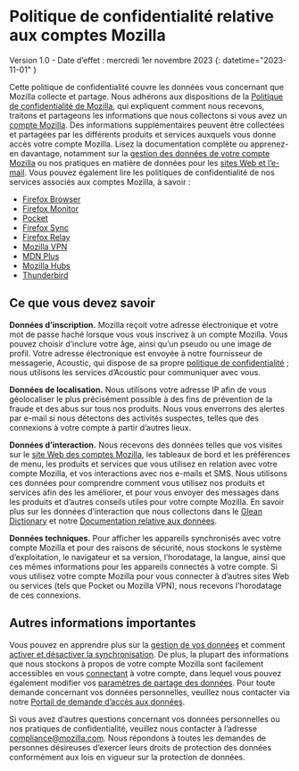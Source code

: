 # Politique de confidentialité relative aux comptes Mozilla

Version 1.0 - Date d’effet : mercredi 1er novembre 2023
{: datetime="2023-11-01" }

Cette politique de confidentialité couvre les données vous concernant que Mozilla collecte et partage. Nous adhérons aux dispositions de la [Politique de confidentialité de Mozilla](https://www.mozilla.org/privacy/), qui expliquent comment nous recevons, traitons et partageons les informations que nous collectons si vous avez un [compte Mozilla](https://accounts.firefox.com/). Des informations supplémentaires peuvent être collectées et partagées par les différents produits et services auxquels vous donne accès votre compte Mozilla. Lisez la documentation complète ou apprenez-en davantage, notamment sur la [gestion des données de votre compte Mozilla](https://support.mozilla.org/kb/firefox-accounts-managing-account-data) ou nos pratiques en matière de données pour les [sites Web et l’e-mail](https://www.mozilla.org/privacy/websites/). Vous pouvez également lire les politiques de confidentialité de nos services associés aux comptes Mozilla, à savoir :

- [Firefox Browser](https://www.mozilla.org/privacy/firefox/)
- [Firefox Monitor](https://www.mozilla.org/privacy/firefox-monitor)
- [Pocket](https://getpocket.com/privacy/)
- [Firefox Sync](https://www.mozilla.org/privacy/firefox/#sync)
- [Firefox Relay](https://www.mozilla.org/privacy/firefox-relay/)
- [Mozilla VPN](https://www.mozilla.org/privacy/mozilla-vpn/)
- [MDN Plus](https://www.mozilla.org/privacy/mdn-plus/)
- [Mozilla Hubs](https://www.mozilla.org/privacy/hubs/)
- [Thunderbird](https://www.mozilla.org/privacy/thunderbird/)

## Ce que vous devez savoir

__Données d’inscription.__ Mozilla reçoit votre adresse électronique et votre mot de passe haché lorsque vous vous inscrivez à un compte Mozilla. Vous pouvez choisir d’inclure votre âge, ainsi qu’un pseudo ou une image de profil. Votre adresse électronique est envoyée à notre fournisseur de messagerie, Acoustic, qui dispose de sa propre [politique de confidentialité](https://acoustic.com/privacy-notice/) ; nous utilisons les services d’Acoustic pour communiquer avec vous.

__Données de localisation.__ Nous utilisons votre adresse IP afin de vous géolocaliser le plus précisément possible à des fins de prévention de la fraude et des abus sur tous nos produits. Nous vous enverrons des alertes par e-mail si nous détectons des activités suspectes, telles que des connexions à votre compte à partir d’autres lieux. 

__Données d’interaction.__ Nous recevons des données telles que vos visites sur le [site Web des comptes Mozilla](https://accounts.firefox.com/), les tableaux de bord et les préférences de menu, les produits et services que vous utilisez en relation avec votre compte Mozilla, et vos interactions avec nos e-mails et SMS. Nous utilisons ces données pour comprendre comment vous utilisez nos produits et services afin des les améliorer, et pour vous envoyer des messages dans les produits et d’autres conseils utiles pour votre compte Mozilla. En savoir plus sur les données d’interaction que nous collectons dans le [Glean Dictionary](https://dictionary.telemetry.mozilla.org/apps/accounts_frontend) et notre [Documentation relative aux données](https://docs.telemetry.mozilla.org/datasets/fxa).

__Données techniques.__ Pour afficher les appareils synchronisés avec votre compte Mozilla et pour des raisons de sécurité, nous stockons le système d’exploitation, le navigateur et sa version, l’horodatage, la langue, ainsi que ces mêmes informations pour les appareils connectés à votre compte. Si vous utilisez votre compte Mozilla pour vous connecter à d’autres sites Web ou services (tels que Pocket ou Mozilla VPN), nous recevons l’horodatage de ces connexions.

## Autres informations importantes

Vous pouvez en apprendre plus sur la [gestion de vos données](https://support.mozilla.org/kb/firefox-accounts-managing-account-data) et comment [activer et désactiver la synchronisation](https://support.mozilla.org/kb/how-do-i-set-sync-my-computer). De plus, la plupart des informations que nous stockons à propos de votre compte Mozilla sont facilement accessibles en vous [connectant](https://accounts.firefox.com/signin) à votre compte, dans lequel vous pouvez également modifier vos [paramètres de partage des données](https://accounts.firefox.com/settings/). Pour toute demande concernant vos données personnelles, veuillez nous contacter via notre [Portail de demande d’accès aux données](https://privacyportal.onetrust.com/webform/1350748f-7139-405c-8188-22740b3b5587/4ba08202-2ede-4934-a89e-f0b0870f95f0).

Si vous avez d’autres questions concernant vos données personnelles ou nos pratiques de confidentialité, veuillez nous contacter à l’adresse compliance@mozilla.com. Nous répondons à toutes les demandes de personnes désireuses d’exercer leurs droits de protection des données conformément aux lois en vigueur sur la protection de données.
